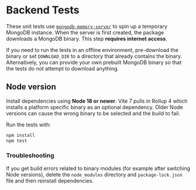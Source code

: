 # Backend Tests

These unit tests use [`mongodb-memory-server`](https://github.com/nodkz/mongodb-memory-server) to spin up a temporary MongoDB instance. When the server is first created, the package downloads a MongoDB binary. This step **requires internet access**.

If you need to run the tests in an offline environment, pre-download the binary or set `DOWNLOAD_DIR` to a directory that already contains the binary. Alternatively, you can provide your own prebuilt MongoDB binary so that the tests do not attempt to download anything.

## Node version

Install dependencies using **Node 18 or newer**. Vite 7 pulls in Rollup 4 which installs a platform specific binary as an optional dependency. Older Node versions can cause the wrong binary to be selected and the build to fail.

Run the tests with:

```bash
npm install
npm test
```

### Troubleshooting

If you get build errors related to binary modules (for example after switching Node versions), delete the `node_modules` directory and `package-lock.json` file and then reinstall dependencies.
